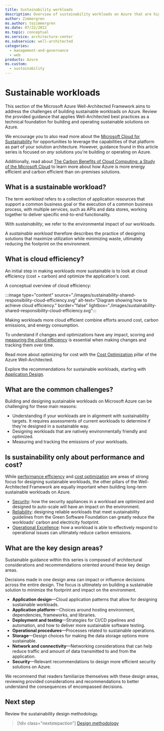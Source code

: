 ```yaml
---
title: Sustainability workloads
description: Overview of sustainability workloads on Azure that are highly reliable.
author: Zimmergren
ms.author: tozimmergren
ms.date: 07/22/2022
ms.topic: conceptual
ms.service: architecture-center
ms.subservice: well-architected
categories:
  - management-and-governance
  - web
products: Azure
ms.custom:
  - sustainability
---
```


# Sustainable workloads

This section of the Microsoft Azure Well-Architected Framework aims to address the challenges of building sustainable workloads on Azure. Review the provided guidance that applies Well-Architected best practices as a technical foundation for building and operating sustainable solutions on Azure.

We encourage you to also read more about the [Microsoft Cloud for Sustainability](https://www.microsoft.com/sustainability/cloud) for opportunities to leverage the capabilities of that platform as part of your solution architecture. However, guidance found in this article series is focused on _any_ solutions you're building or operating on Azure.

Additionally, read about [The Carbon Benefits of Cloud Computing: a Study of the Microsoft Cloud](https://www.microsoft.com/download/details.aspx?id=56950) to learn more about how Azure is more energy efficient and carbon efficient than on-premises solutions.

## What is a sustainable workload?

The term _workload_ refers to a collection of application resources that support a common business goal or the execution of a common business process, with multiple services, such as APIs and data stores, working together to deliver specific end-to-end functionality.

With _sustainability_, we refer to the environmental impact of our workloads.

A _sustainable workload_ therefore describes the practice of designing solutions that maximize utilization while minimizing waste, ultimately reducing the footprint on the environment.

## What is cloud efficiency?

An initial step in making workloads more sustainable is to look at cloud efficiency (cost + carbon) and optimize the application's cost.

A conceptual overview of cloud efficiency:

:::image type="content" source="./images/sustainability-shared-responsibility-cloud-efficiency.svg" alt-text="Diagram showing how to achieve cloud efficiency." border="false" lightbox="./images/sustainability-shared-responsibility-cloud-efficiency.svg":::

Making workloads more cloud efficient combine efforts around cost, carbon emissions, and energy consumption.

To understand if changes and optimizations have any impact, scoring and [measuring the cloud efficiency](/azure/architecture/framework/sustainability/sustainability-design-methodology#3understanding-your-emissions) is essential when making changes and tracking them over time.

Read more about optimizing for cost with the [Cost Optimization](/azure/architecture/framework/cost/) pillar of the Azure Well-Architected.

Explore the recommendations for sustainable workloads, starting with [Application Design](/azure/architecture/framework/sustainability/sustainability-application-design).

## What are the common challenges?

Building and designing sustainable workloads on Microsoft Azure can be challenging for these main reasons:

- Understanding if your workloads are in alignment with sustainability targets. It requires assessments of current workloads to determine if they're designed in a sustainable way.
- Designing workloads that are natively environmentally friendly and optimized.
- Measuring and tracking the emissions of your workloads.

## Is sustainability only about performance and cost?

While [performance efficiency](/azure/architecture/framework/scalability/) and [cost optimization](/azure/architecture/framework/cost/) are areas of strong focus for designing sustainable workloads, the other pillars of the Well-Architected Framework are equally important when building long-term sustainable workloads on Azure.

- [Security](/azure/architecture/framework/security/): how the security appliances in a workload are optimized and designed to auto-scale will have an impact on the environment.
- [Reliability](/azure/architecture/framework/resiliency/): designing reliable workloads that meet sustainability guidelines from the Green Software Foundation can greatly reduce the workloads' carbon and electricity footprint.
- [Operational Excellence](/azure/architecture/framework/devops/): how a workload is able to effectively respond to operational issues can ultimately reduce carbon emissions.

## What are the key design areas?

Sustainable guidance within this series is composed of architectural considerations and recommendations oriented around these key design areas.

Decisions made in one design area can impact or influence decisions across the entire design. The focus is ultimately on building a sustainable solution to minimize the footprint and impact on the environment.

- **Application design**&mdash;Cloud application patterns that allow for designing sustainable workloads.
- **Application platform**&mdash;Choices around hosting environment, dependencies, frameworks, and libraries.
- **Deployment and testing**&mdash;Strategies for CI/CD pipelines and automation, and how to deliver more sustainable software testing.
- **Operational procedures**&mdash;Processes related to sustainable operations.
- **Storage**&mdash;Design choices for making the data storage options more sustainable.
- **Network and connectivity**&mdash;Networking considerations that can help reduce traffic and amount of data transmitted to and from the application.
- **Security**&mdash;Relevant recommendations to design more efficient security solutions on Azure.

We recommend that readers familiarize themselves with these design areas, reviewing provided considerations and recommendations to better understand the consequences of encompassed decisions.

## Next step

Review the sustainability design methodology.

> [!div class="nextstepaction"]
> [Design methodology](sustainability-design-methodology.md)
